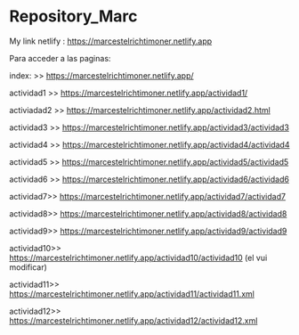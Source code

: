 # Repository_Marc
My link netlify : https://marcestelrichtimoner.netlify.app

Para acceder a las paginas: 

index: >> https://marcestelrichtimoner.netlify.app/
  
  actividad1 >> https://marcestelrichtimoner.netlify.app/actividad1/
  
  activiadad2 >> https://marcestelrichtimoner.netlify.app/actividad2.html
  
  actividad3 >> https://marcestelrichtimoner.netlify.app/actividad3/actividad3
  
  actividad4 >> https://marcestelrichtimoner.netlify.app/actividad4/actividad4
  
  actividad5 >> https://marcestelrichtimoner.netlify.app/actividad5/actividad5
  
  actividad6 >> https://marcestelrichtimoner.netlify.app/actividad6/actividad6
  
  actividad7>> https://marcestelrichtimoner.netlify.app/actividad7/actividad7

actividad8>> https://marcestelrichtimoner.netlify.app/actividad8/actividad8

actividad9>> https://marcestelrichtimoner.netlify.app/actividad9/actividad9

actividad10>> https://marcestelrichtimoner.netlify.app/actividad10/actividad10 (el vui modificar)

actividad11>> https://marcestelrichtimoner.netlify.app/actividad11/actividad11.xml

actividad12>> https://marcestelrichtimoner.netlify.app/actividad12/actividad12.xml
